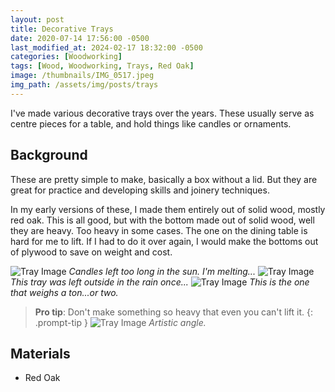```yaml
---
layout: post
title: Decorative Trays
date: 2020-07-14 17:56:00 -0500
last_modified_at: 2024-02-17 18:32:00 -0500
categories: [Woodworking]
tags: [Wood, Woodworking, Trays, Red Oak]
image: /thumbnails/IMG_0517.jpeg
img_path: /assets/img/posts/trays
---
```


I've made various decorative trays over the years.  These usually serve as centre pieces for a table, and hold things like candles or ornaments.

## Background

These are pretty simple to make, basically a box without a lid.  But they are great for practice and developing skills and joinery techniques.

In my early versions of these, I made them entirely out of solid wood, mostly red oak.  This is all good, but with the bottom made out of solid wood, well they are heavy.  Too heavy in some cases.  The one on the dining table is hard for me to lift.  If I had to do it over again, I would make the bottoms out of plywood to save on weight and cost.

![Tray Image][Tray1]
_Candles left too long in the sun.  I'm melting..._
![Tray Image][Tray2]
_This tray was left outside in the rain once..._
![Tray Image][Tray3]
_This is the one that weighs a ton...or two._
>**Pro tip**: Don't make something so heavy that even you can't lift it.
{: .prompt-tip }
![Tray Image][Tray4]
_Artistic angle._

## Materials

- Red Oak

[Tray1]: 20200714_161152.jpeg
[Tray2]: 20200714_161022.jpeg
[Tray3]: IMG_0517.jpeg
[Tray4]: IMG_0518.jpeg
